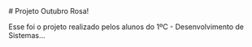 <html>
  <body background-image="https://user-images.githubusercontent.com/113061751/194907849-b3d6566a-1b34-4022-b10a-cb8e28121953.png">
    # Projeto Outubro Rosa!

Esse foi o projeto realizado pelos alunos do 1ºC - Desenvolvimento de Sistemas... 
  </body>
  </html>
